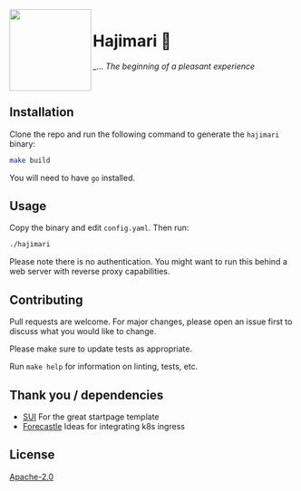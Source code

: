 <img src="https://raw.githubusercontent.com/toboshii/hajimari/main/docs/static/img/logo.png" align="left" height="144px"/>

# Hajimari :sunrise:
_... *The beginning of a pleasant experience*

<br />

## Installation

Clone the repo and run the following command to generate the `hajimari` binary:

```bash
make build
```

You will need to have `go` installed.

## Usage

Copy the binary and edit `config.yaml`. Then run:

```bash
./hajimari
```

Please note there is no authentication. You might want to run this behind a web server with reverse proxy capabilities.

## Contributing

Pull requests are welcome. For major changes, please open an issue first to discuss what you would like to change.

Please make sure to update tests as appropriate.

Run `make help` for information on linting, tests, etc.

## Thank you / dependencies

- [SUI](https://github.com/jeroenpardon/sui) For the great startpage template
- [Forecastle](https://github.com/stakater/Forecastle) Ideas for integrating k8s ingress

## License
[Apache-2.0](https://choosealicense.com/licenses/apache-2.0/)
